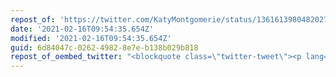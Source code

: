 ```yaml
---
repost_of: 'https://twitter.com/KatyMontgomerie/status/1361613980482027522'
date: '2021-02-16T09:54:35.654Z'
modified: '2021-02-16T09:54:35.654Z'
guid: 6d84047c-0262-4982-8e7e-b138b029b818
repost_of_oembed_twitter: "<blockquote class=\"twitter-tweet\"><p lang=\"en\" dir=\"ltr\">How many of the bigger GC people who write for mainstream UK news believe in some kind of George Soros / big pharma conspiracy theory about trans people? It&#39;s really not rare is it <a href=\"https://t.co/NEgbfiZtL5\">https://t.co/NEgbfiZtL5</a></p>&mdash; Katy Montgomerie \U0001F997 (@KatyMontgomerie) <a href=\"https://twitter.com/KatyMontgomerie/status/1361613980482027522?ref_src=twsrc%5Etfw\">February 16, 2021</a></blockquote>\n<script async src=\"https://platform.twitter.com/widgets.js\" charset=\"utf-8\"></script>\n"
---
```

 
